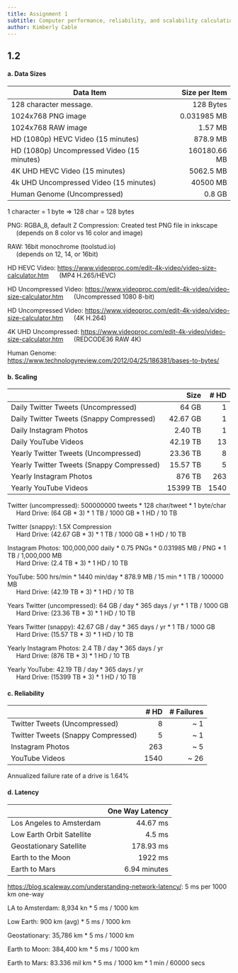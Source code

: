 ```yaml
---
title: Assignment 1
subtitle: Computer performance, reliability, and scalability calculation
author: Kimberly Cable
---
```


## 1.2 

#### a. Data Sizes

| Data Item                                  | Size per Item | 
|--------------------------------------------|--------------:|
| 128 character message.                     | 128 Bytes     |
| 1024x768 PNG image                         | 0.031985 MB   |
| 1024x768 RAW image                         | 1.57 MB       | 
| HD (1080p) HEVC Video (15 minutes)         | 878.9 MB      |
| HD (1080p) Uncompressed Video (15 minutes) | 160180.66 MB  |
| 4K UHD HEVC Video (15 minutes)             | 5062.5 MB     |
| 4k UHD Uncompressed Video (15 minutes)     | 40500 MB      |
| Human Genome (Uncompressed)                | 0.8 GB        |

1 character = 1 byte => 128 char = 128 bytes

PNG: RGBA_8, default Z Compression: Created test PNG file in inkscape<br />
&nbsp;&nbsp;&nbsp;&nbsp;&nbsp;(depends on 8 color vs 16 color and image)

RAW: 16bit monochrome (toolstud.io)<br />
&nbsp;&nbsp;&nbsp;&nbsp;&nbsp;(depends on 12, 14, or 16bit)

HD HEVC Video: https://www.videoproc.com/edit-4k-video/video-size-calculator.htm
&nbsp;&nbsp;&nbsp;&nbsp;&nbsp;(MP4 H.265/HEVC)

HD Uncompressed Video: https://www.videoproc.com/edit-4k-video/video-size-calculator.htm
&nbsp;&nbsp;&nbsp;&nbsp;&nbsp;(Uncompressed 1080 8-bit)

HD Uncompressed Video: https://www.videoproc.com/edit-4k-video/video-size-calculator.htm
&nbsp;&nbsp;&nbsp;&nbsp;&nbsp;(4K H.264)

4K UHD Uncompressed: https://www.videoproc.com/edit-4k-video/video-size-calculator.htm
&nbsp;&nbsp;&nbsp;&nbsp;&nbsp;(REDCODE36 RAW 4K)

Human Genome: https://www.technologyreview.com/2012/04/25/186381/bases-to-bytes/


#### b. Scaling

|                                           | Size     |  # HD | 
|-------------------------------------------|---------:|------:|
| Daily Twitter Tweets (Uncompressed)       | 64 GB    |  1    |
| Daily Twitter Tweets (Snappy Compressed)  | 42.67 GB |  1    |
| Daily Instagram Photos                    | 2.40 TB  |  1    |
| Daily YouTube Videos                      | 42.19 TB |  13   |
| Yearly Twitter Tweets (Uncompressed)      | 23.36 TB |  8    |
| Yearly Twitter Tweets (Snappy Compressed) | 15.57 TB |  5    |
| Yearly Instagram Photos                   | 876 TB   |  263  |
| Yearly YouTube Videos                     | 15399 TB |  1540 |


Twitter (uncompressed): 500000000 tweets * 128 char/tweet * 1 byte/char<br />
&nbsp;&nbsp;&nbsp;&nbsp;&nbsp;Hard Drive: (64 GB * 3) * 1 TB / 1000 GB * 1 HD / 10 TB

Twitter (snappy): 1.5X Compression<br />
&nbsp;&nbsp;&nbsp;&nbsp;&nbsp;Hard Drive: (42.67 GB * 3) * 1 TB / 1000 GB * 1 HD / 10 TB

Instagram Photos: 100,000,000 daily * 0.75 PNGs * 0.031985 MB / PNG * 1 TB / 1,000,000 MB<br />
&nbsp;&nbsp;&nbsp;&nbsp;&nbsp;Hard Drive: (2.4 TB * 3) * 1 HD / 10 TB

YouTube: 500 hrs/min * 1440 min/day * 878.9 MB / 15 min * 1 TB / 100000 MB <br />
&nbsp;&nbsp;&nbsp;&nbsp;&nbsp;Hard Drive: (42.19 TB * 3) * 1 HD / 10 TB

Years Twitter (uncompressed):  64 GB / day * 365 days / yr * 1 TB / 1000 GB<br />
&nbsp;&nbsp;&nbsp;&nbsp;&nbsp;Hard Drive: (23.36 TB * 3) * 1 HD / 10 TB

Years Twitter (snappy):  42.67 GB / day * 365 days / yr * 1 TB / 1000 GB<br />
&nbsp;&nbsp;&nbsp;&nbsp;&nbsp;Hard Drive: (15.57 TB * 3) * 1 HD / 10 TB

Yearly Instagram Photos: 2.4 TB / day * 365 days / yr<br />
&nbsp;&nbsp;&nbsp;&nbsp;&nbsp;Hard Drive: (876 TB * 3) * 1 HD / 10 TB

Yearly YouTube: 42.19 TB / day * 365 days / yr<br />
&nbsp;&nbsp;&nbsp;&nbsp;&nbsp;Hard Drive: (15399 TB * 3) * 1 HD / 10 TB

#### c. Reliability
|                                    | # HD | # Failures |
|------------------------------------|-----:|-----------:|
| Twitter Tweets (Uncompressed)      |  8   |     ~ 1    |
| Twitter Tweets (Snappy Compressed) |  5   |     ~ 1    |
| Instagram Photos                   | 263  |     ~ 5    |
| YouTube Videos                     | 1540 |    ~ 26    |

Annualized failure rate of a drive is 1.64%

#### d. Latency

|                           | One Way Latency      |
|---------------------------|---------------------:|
| Los Angeles to Amsterdam  | 44.67 ms             |
| Low Earth Orbit Satellite | 4.5 ms              |
| Geostationary Satellite   | 178.93 ms            |
| Earth to the Moon         | 1922 ms              |
| Earth to Mars             | 6.94 minutes         | 

https://blog.scaleway.com/understanding-network-latency/: 5 ms per 1000 km one-way

LA to Amsterdam: 8,934 kn * 5 ms / 1000 km

Low Earth: 900 km (avg) * 5 ms / 1000 km

Geostationary: 35,786 km * 5 ms / 1000 km

Earth to Moon: 384,400 km * 5 ms / 1000 km

Earth to Mars: 83.336 mil km * 5 ms / 1000 km * 1 min / 60000 secs